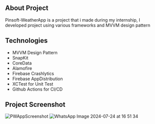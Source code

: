 ## About Project
Pinsoft-WeatherApp is a project that i made during my internship, I developed project using various frameworks and MVVM design pattern
## Technologies
- MVVM Design Pattern
- SnapKit
- CoreData
- Alamofire
- Firebase Crashlytics
- Firebase AppDistribution
- XCTest for Unit Test
- Github Actions for CI/CD
## Project Screenshot
 ![PWAppScreenshot](https://github.com/user-attachments/assets/6458e36b-003e-4e70-b3ba-68ca11f85d66)
 ![WhatsApp Image 2024-07-24 at 16 51 34](https://github.com/user-attachments/assets/4f8ad447-dff0-460a-8879-b80cd559ff8d)

